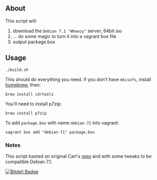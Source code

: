 ## About

This script will:

 1. download the `Debian 7.1 "Wheezy"` server, 64bit iso
 2. ... do some magic to turn it into a vagrant box file
 3. output package.box

## Usage

    ./build.sh

This should do everything you need. If you don't have
`mkisofs`, install [homebrew](http://mxcl.github.com/homebrew/), then:

    brew install cdrtools

You'll need to install p7zip:

    brew install p7zip

To add `package.box` with name `debian-71` into vagrant:

    vagrant box add "debian-71" package.box

### Notes

This script basted on original Carl's [repo](https://github.com/cal/vagrant-ubuntu-precise-64) and with some tweaks to be compatible Debian 7.1.


[![Bitdeli Badge](https://d2weczhvl823v0.cloudfront.net/amiorin/vagrant-debian-wheezy-64/trend.png)](https://bitdeli.com/free "Bitdeli Badge")

